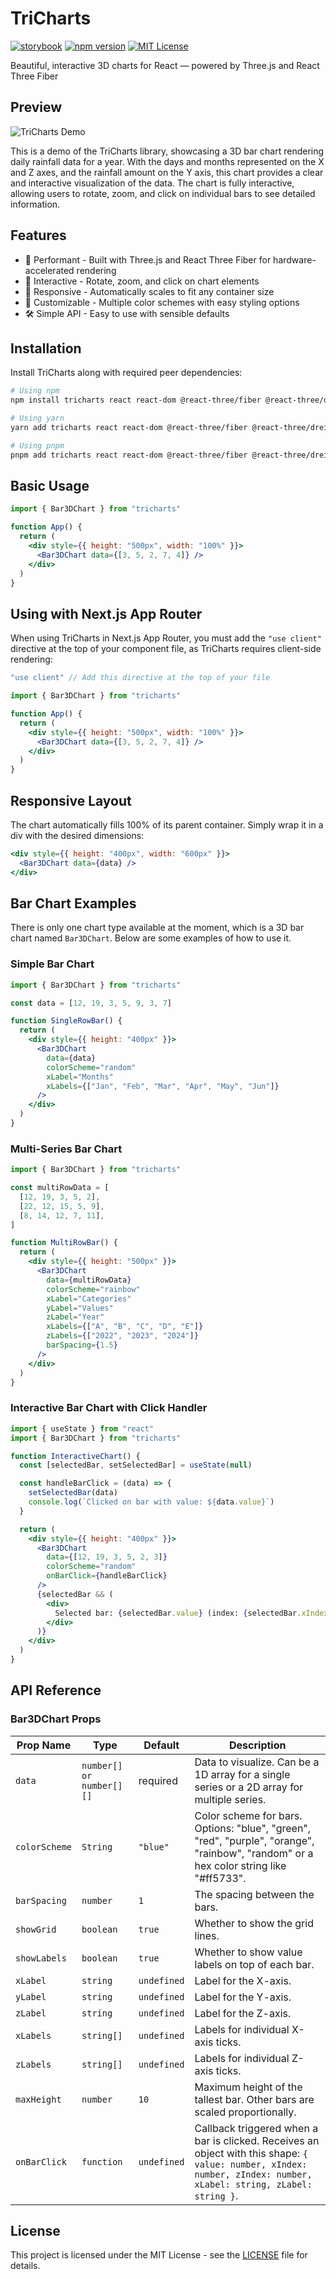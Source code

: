 # TriCharts

[![storybook](https://raw.githubusercontent.com/storybooks/brand/master/badge/badge-storybook.svg)](https://681bd8e0a76963348cb8ef98-kqozlcvgyv.chromatic.com/?path=/docs/introduction--docs)
[![npm version](https://img.shields.io/npm/v/tricharts.svg)](https://www.npmjs.com/package/tricharts)
[![MIT License](https://img.shields.io/badge/license-MIT-blue.svg?style=flat)](https://github.com/gavinmgrant/tricharts/blob/main/LICENSE)

Beautiful, interactive 3D charts for React — powered by Three.js and React Three Fiber

## Preview

![TriCharts Demo](assets/images/demo.gif)

This is a demo of the TriCharts library, showcasing a 3D bar chart rendering daily rainfall data for a year. With the days and months represented on the X and Z axes, and the rainfall amount on the Y axis, this chart provides a clear and interactive visualization of the data. The chart is fully interactive, allowing users to rotate, zoom, and click on individual bars to see detailed information.

## Features

- 🚀 Performant - Built with Three.js and React Three Fiber for hardware-accelerated rendering
- 🔄 Interactive - Rotate, zoom, and click on chart elements
- 📱 Responsive - Automatically scales to fit any container size
- 🎨 Customizable - Multiple color schemes with easy styling options
- 🛠️ Simple API - Easy to use with sensible defaults

## Installation

Install TriCharts along with required peer dependencies:

```bash
# Using npm
npm install tricharts react react-dom @react-three/fiber @react-three/drei three

# Using yarn
yarn add tricharts react react-dom @react-three/fiber @react-three/drei three

# Using pnpm
pnpm add tricharts react react-dom @react-three/fiber @react-three/drei three
```

## Basic Usage

```jsx
import { Bar3DChart } from "tricharts"

function App() {
  return (
    <div style={{ height: "500px", width: "100%" }}>
      <Bar3DChart data={[3, 5, 2, 7, 4]} />
    </div>
  )
}
```

## Using with Next.js App Router

When using TriCharts in Next.js App Router, you must add the `"use client"` directive at the top of your component file, as TriCharts requires client-side rendering:

```jsx
"use client" // Add this directive at the top of your file

import { Bar3DChart } from "tricharts"

function App() {
  return (
    <div style={{ height: "500px", width: "100%" }}>
      <Bar3DChart data={[3, 5, 2, 7, 4]} />
    </div>
  )
}
```

## Responsive Layout

The chart automatically fills 100% of its parent container. Simply wrap it in a div with the desired dimensions:

```jsx
<div style={{ height: "400px", width: "600px" }}>
  <Bar3DChart data={data} />
</div>
```

## Bar Chart Examples

There is only one chart type available at the moment, which is a 3D bar chart named `Bar3DChart`. Below are some examples of how to use it.

### Simple Bar Chart

```jsx
import { Bar3DChart } from "tricharts"

const data = [12, 19, 3, 5, 9, 3, 7]

function SingleRowBar() {
  return (
    <div style={{ height: "400px" }}>
      <Bar3DChart
        data={data}
        colorScheme="random"
        xLabel="Months"
        xLabels={["Jan", "Feb", "Mar", "Apr", "May", "Jun"]}
      />
    </div>
  )
}
```

### Multi-Series Bar Chart

```jsx
import { Bar3DChart } from "tricharts"

const multiRowData = [
  [12, 19, 3, 5, 2],
  [22, 12, 15, 5, 9],
  [8, 14, 12, 7, 11],
]

function MultiRowBar() {
  return (
    <div style={{ height: "500px" }}>
      <Bar3DChart
        data={multiRowData}
        colorScheme="rainbow"
        xLabel="Categories"
        yLabel="Values"
        zLabel="Year"
        xLabels={["A", "B", "C", "D", "E"]}
        zLabels={["2022", "2023", "2024"]}
        barSpacing={1.5}
      />
    </div>
  )
}
```

### Interactive Bar Chart with Click Handler

```jsx
import { useState } from "react"
import { Bar3DChart } from "tricharts"

function InteractiveChart() {
  const [selectedBar, setSelectedBar] = useState(null)

  const handleBarClick = (data) => {
    setSelectedBar(data)
    console.log(`Clicked on bar with value: ${data.value}`)
  }

  return (
    <div style={{ height: "400px" }}>
      <Bar3DChart
        data={[12, 19, 3, 5, 2, 3]}
        colorScheme="random"
        onBarClick={handleBarClick}
      />
      {selectedBar && (
        <div>
          Selected bar: {selectedBar.value} (index: {selectedBar.xIndex})
        </div>
      )}
    </div>
  )
}
```

## API Reference

### Bar3DChart Props

| Prop Name     | Type                     | Default     | Description                                                                                                                                                        |
| ------------- | ------------------------ | ----------- | ------------------------------------------------------------------------------------------------------------------------------------------------------------------ |
| `data`        | `number[] or number[][]` | required    | Data to visualize. Can be a 1D array for a single series or a 2D array for multiple series.                                                                        |
| `colorScheme` | `String`                 | `"blue"`    | Color scheme for bars. Options: "blue", "green", "red", "purple", "orange", "rainbow", "random" or a hex color string like "#ff5733".                              |
| `barSpacing`  | `number`                 | `1`         | The spacing between the bars.                                                                                                                                      |
| `showGrid`    | `boolean`                | `true`      | Whether to show the grid lines.                                                                                                                                    |
| `showLabels`  | `boolean`                | `true`      | Whether to show value labels on top of each bar.                                                                                                                   |
| `xLabel`      | `string`                 | `undefined` | Label for the X-axis.                                                                                                                                              |
| `yLabel`      | `string`                 | `undefined` | Label for the Y-axis.                                                                                                                                              |
| `zLabel`      | `string`                 | `undefined` | Label for the Z-axis.                                                                                                                                              |
| `xLabels`     | `string[]`               | `undefined` | Labels for individual X-axis ticks.                                                                                                                                |
| `zLabels`     | `string[]`               | `undefined` | Labels for individual Z-axis ticks.                                                                                                                                |
| `maxHeight`   | `number`                 | `10`        | Maximum height of the tallest bar. Other bars are scaled proportionally.                                                                                           |
| `onBarClick`  | `function`               | `undefined` | Callback triggered when a bar is clicked. Receives an object with this shape: `{ value: number, xIndex: number, zIndex: number, xLabel: string, zLabel: string }`. |

## License

This project is licensed under the MIT License - see the [LICENSE](LICENSE) file for details.
